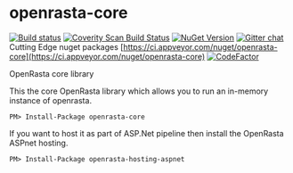 # openrasta-core
[![Build status](https://ci.appveyor.com/api/projects/status/9hs2nqmpwrxs2ksi?svg=true)](https://ci.appveyor.com/project/OpenRasta/openrasta-core)
[![Coverity Scan Build Status](https://scan.coverity.com/projects/2837/badge.svg)](https://scan.coverity.com/projects/2837)
[![NuGet Version](http://img.shields.io/nuget/v/openrasta-core.svg)](https://www.nuget.org/packages/openrasta-core/)
[![Gitter chat](https://badges.gitter.im/openrasta/general.png)](https://gitter.im/openrasta/general)
Cutting Edge nuget packages
[https://ci.appveyor.com/nuget/openrasta-core](https://ci.appveyor.com/nuget/openrasta-core)
[![CodeFactor](https://www.codefactor.io/repository/github/openrasta/openrasta-core/badge)](https://www.codefactor.io/repository/github/openrasta/openrasta-core)

OpenRasta core library

This the core OpenRasta library which allows you to run an in-memory instance of openrasta.

``
PM> Install-Package openrasta-core
``

If you want to host it as part of ASP.Net pipeline then install the OpenRasta ASPnet hosting.

``
PM> Install-Package openrasta-hosting-aspnet
``
